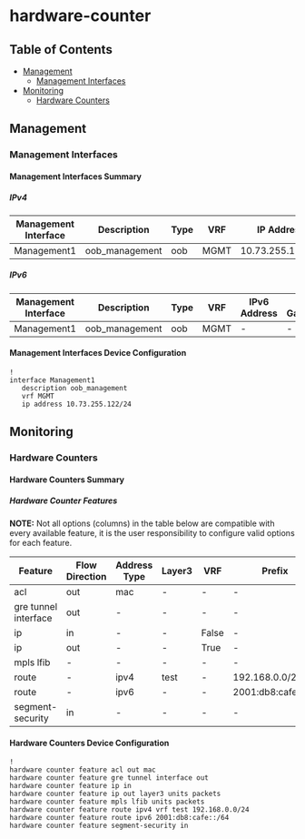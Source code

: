 # hardware-counter

## Table of Contents

- [Management](#management)
  - [Management Interfaces](#management-interfaces)
- [Monitoring](#monitoring)
  - [Hardware Counters](#hardware-counters)

## Management

### Management Interfaces

#### Management Interfaces Summary

##### IPv4

| Management Interface | Description | Type | VRF | IP Address | Gateway |
| -------------------- | ----------- | ---- | --- | ---------- | ------- |
| Management1 | oob_management | oob | MGMT | 10.73.255.122/24 | 10.73.255.2 |

##### IPv6

| Management Interface | Description | Type | VRF | IPv6 Address | IPv6 Gateway |
| -------------------- | ----------- | ---- | --- | ------------ | ------------ |
| Management1 | oob_management | oob | MGMT | - | - |

#### Management Interfaces Device Configuration

```eos
!
interface Management1
   description oob_management
   vrf MGMT
   ip address 10.73.255.122/24
```

## Monitoring

### Hardware Counters

#### Hardware Counters Summary

##### Hardware Counter Features

**NOTE:** Not all options (columns) in the table below are compatible with every available feature, it is the user responsibility to configure valid options for each feature.

| Feature | Flow Direction | Address Type | Layer3 | VRF | Prefix | Units Packets |
| ------- | -------------- | ------------ | ------ | --- | ------ | ------------- |
| acl | out | mac | - | - | - | - |
| gre tunnel interface | out | - | - | - | - | - |
| ip | in | - | - | False | - | False |
| ip | out | - | - | True | - | True |
| mpls lfib | - | - | - | - | - | True |
| route | - | ipv4 | test | - | 192.168.0.0/24 | - |
| route | - | ipv6 | - | - | 2001:db8:cafe::/64 | - |
| segment-security | in | - | - | - | - | - |

#### Hardware Counters Device Configuration

```eos
!
hardware counter feature acl out mac
hardware counter feature gre tunnel interface out
hardware counter feature ip in
hardware counter feature ip out layer3 units packets
hardware counter feature mpls lfib units packets
hardware counter feature route ipv4 vrf test 192.168.0.0/24
hardware counter feature route ipv6 2001:db8:cafe::/64
hardware counter feature segment-security in
```
